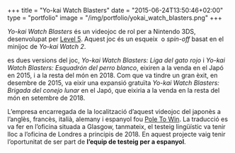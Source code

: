 +++
title = "Yo-kai Watch Blasters"
date = "2015-06-24T13:50:46+02:00"
type = "portfolio"
image = "/img/portfolio/yokai_watch_blasters.png"
+++

*Yo-kai Watch Blasters* és un videojoc de rol per a Nintendo 3DS, desenvolupat per [Level 5](http://level5ia.com/). Aquest joc és un esqueix  o *spin-off* basat en el minijoc de *Yo-kai Watch 2*.

es dues versions del joc, *Yo-kai Watch Blasters: Liga del gato rojo* i *Yo-kai Watch Blasters: Esquadrón del perro blanco*, eixiren a la venda en el Japó en 2015, i a la resta del món en 2018. Com que va tindre un gran èxit, en desembre de 2015, va eixir una expansió gratuïta *Yo-kai Watch Blasters: Brigada del conejo lunar* en el Japó, que eixiria a la venda en la resta del món en setembre de 2018.

L’empresa encarregada de la localització d’aquest videojoc del japonès a l’anglès, francès, italià, alemany i espanyol fou [Pole To Win](https://www.ptw-i.com/). La traducció es va fer en l’oficina situada a Glasgow, tanmateix, el testeig lingüístic va tenir lloc a l’oficina de Londres a principis de 2018. En aquest projecte vaig tenir l’oportunitat de ser part de **l’equip de testeig per a espanyol**.
